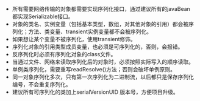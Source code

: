 - 所有需要网络传输的对象都需要实现序列化接口，通过建议所有的javaBean都实现Serializable接口。
- 对象的类名、实例变量（包括基本类型，数组，对其他对象的引用）都会被序列化；方法、类变量、transient实例变量都不会被序列化。
- 如果想让某个变量不被序列化，使用transient修饰。
- 序列化对象的引用类型成员变量，也必须是可序列化的，否则，会报错。
- 反序列化时必须有序列化对象的class文件。
- 当通过文件、网络来读取序列化后的对象时，必须按照实际写入的顺序读取。
- 单例类序列化，需要重写readResolve()方法；否则会破坏单例原则。
- 同一对象序列化多次，只有第一次序列化为二进制流，以后都只是保存序列化编号，不会重复序列化。
- 建议所有可序列化的类加上serialVersionUID 版本号，方便项目升级。
